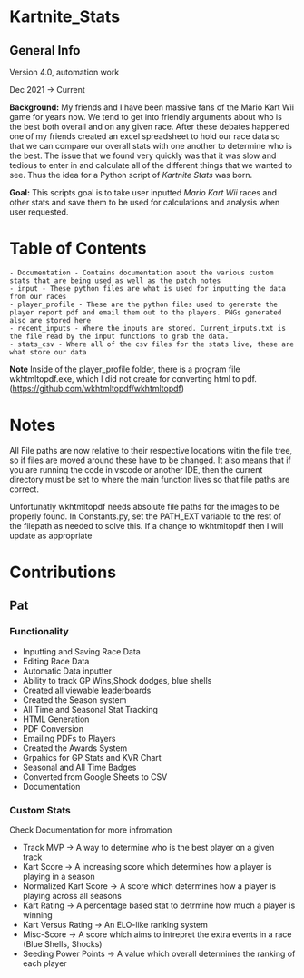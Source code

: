 # Kartnite_Stats

## General Info 
Version 4.0, automation work

Dec 2021 -> Current

**Background:** My friends and I have been massive fans of the Mario Kart Wii game for years now. We tend to get into friendly arguments about who is the best both overall and on any given race. After these debates happened one of my friends created an excel spreadsheet to hold our race data so that we can compare our overall stats with one another to determine who is the best. The issue that we found very quickly was that it was slow and tedious to enter in and calculate all of the different things that we wanted to see. Thus the idea for a Python script of *Kartnite Stats* was born. 

**Goal:** This scripts goal is to take user inputted *Mario Kart Wii* races and other stats and save them to be used for calculations and analysis when user requested. 

# Table of Contents
    - Documentation - Contains documentation about the various custom stats that are being used as well as the patch notes
    - input - These python files are what is used for inputting the data from our races
    - player_profile - These are the python files used to generate the player report pdf and email them out to the players. PNGs generated also are stored here
    - recent_inputs - Where the inputs are stored. Current_inputs.txt is the file read by the input functions to grab the data.
    - stats_csv - Where all of the csv files for the stats live, these are what store our data    
**Note**
Inside of the player_profile folder, there is a program file wkhtmltopdf.exe, which I did not create for converting html to pdf. (https://github.com/wkhtmltopdf/wkhtmltopdf) 

# Notes
All File paths are now relative to their respective locations witin the file tree, so if files are moved around these have to be changed. It also means that if you are running the 
code in vscode or another IDE, then the current directory must be set to where the main function lives so that file paths are correct.

Unfortunatly wkhtmltopdf needs absolute file paths for the images to be properly found. In Constants.py, set the PATH_EXT variable to the rest of the filepath as needed to solve this. If a change to wkhtmltopdf then I will update as appropriate

# Contributions
## Pat
### Functionality
- Inputting and Saving Race Data
- Editing Race Data
- Automatic Data inputter
- Ability to track GP Wins,Shock dodges, blue shells
- Created all viewable leaderboards
- Created the Season system
- All Time and Seasonal Stat Tracking
- HTML Generation
- PDF Conversion
- Emailing PDFs to Players 
- Created the Awards System
- Grpahics for GP Stats and KVR Chart
- Seasonal and All Time Badges
- Converted from Google Sheets to CSV
- Documentation 
### Custom Stats
Check Documentation for more infromation
- Track MVP -> A way to determine who is the best player on a given track 
- Kart Score -> A increasing score which determines how a player is playing in a season
- Normalized Kart Score -> A score which determines how a player is playing across all seasons
- Kart Rating -> A percentage based stat to detrmine how much a player is winning
- Kart Versus Rating -> An ELO-like ranking system
- Misc-Score -> A score which aims to intrepret the extra events in a race (Blue Shells, Shocks)
- Seeding Power Points -> A value which overall determines the ranking of each player